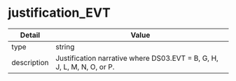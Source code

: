 # justification_EVT
| Detail | Value |
| ------ | ----- |
| type | string |
| description | Justification narrative where DS03.EVT = B, G, H, J, L, M, N, O, or P. |
